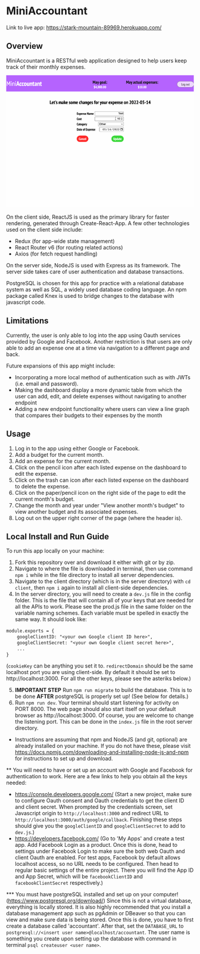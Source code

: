# MiniAccountant
Link to live app: https://stark-mountain-89969.herokuapp.com/

## Overview
MiniAccountant is a RESTful web application designed to help users keep track of their monthly expenses.

![](https://github.com/acheng-01/MiniAccountant/blob/main/MiniAccountant-Sample.gif)

On the client side, ReactJS is used as the primary library for faster rendering, generated through Create-React-App. A few other
technologies used on the client side include:
- Redux (for app-wide state management)
- React Router v6 (for routing related actions)
- Axios (for fetch request handling)

On the server side, NodeJS is used with Express as its framework. The server side takes care of user authentication and database
transactions.

PostgreSQL is chosen for this app for practice with a relational database system as well as SQL, a widely used database coding
language. An npm package called Knex is used to bridge changes to the database with javascript code.

## Limitations
Currently, the user is only able to log into the app using Oauth services provided by Google and Facebook. Another restriction is
that users are only able to add an expense one at a time via navigation to a different page and back.

Future expansions of this app might include:
- Incorporating a more local method of authentication such as with JWTs (i.e. email and password).
- Making the dashboard display a more dynamic table from which the user can add, edit, and delete expenses without navigating
to another endpoint
- Adding a new endpoint functionality where users can view a line graph that compares their budgets to their expenses by the
month

## Usage
1. Log in to the app using either Google or Facebook.
2. Add a budget for the current month.
3. Add an expense for the current month.
4. Click on the pencil icon after each listed expense on the dashboard to edit the expense.
5. Click on the trash can icon after each listed expense on the dashboard to delete the expense.
6. Click on the paper/pencil icon on the right side of the page to edit the current month's budget.
7. Change the month and year under "View another month's budget" to view another budget and its associated expenses.
8. Log out on the upper right corner of the page (where the header is).

## Local Install and Run Guide
To run this app locally on your machine:
1. Fork this repository over and download it either with git or by zip.
2. Navigate to where the file is downloaded in terminal, then use command `npm i` while in the file directory to install
all server dependencies.
3. Navigate to the client directory (which is in the server directory) with `cd client`, then `npm i` again to install
all client-side dependencies.
4. In the server directory, you will need to create a `dev.js` file in the config folder. This is the file that will contain
all of your keys that are needed for all the APIs to work. Please see the prod.js file in the same folder on the variable
naming schemes. Each variable must be spelled in exactly the same way. It should look like:
```
module.exports = {
    googleClientID: "<your own Google client ID here>",
    googleClientSecret: "<your own Google client secret here>",
    ...
}
```
(`cookieKey` can be anything you set it to. `redirectDomain` should be the same localhost port you are using client-side.
By default it should be set to http://localhost:3000. For all the other keys, please see the asteriks below.)

5. **IMPORTANT STEP** Run `npm run migrate` to build the database. This is to be done **AFTER** postgreSQL is properly set up!
(See below for details.)
7. Run `npm run dev`. Your terminal should start listening for activity on PORT 8000. The web page should also start itself
on your default browser as http://localhost:3000. Of course, you are welcome to change the listening port. This can be done
in the `index.js` file in the root server directory.

* Instructions are assuming that npm and NodeJS (and git, optional) are already installed on your machine. If you do not have
these, please visit https://docs.npmjs.com/downloading-and-installing-node-js-and-npm for instructions to set up and download.

** You will need to have or set up an account with Google and Facebook for authentication to work. Here are a few links to help
you obtain all the keys needed:
- https://console.developers.google.com/ (Start a new project, make sure to configure Oauth consent and Oauth credentials to
get the client ID and client secret. When prompted by the credentials screen, set Javascript origin to `http://localhost:3000`
and redirect URL to `http://localhost:3000/auth/google/callback`. Finishing these steps should give you the `googleClientID`
and `googleClientSecret` to add to `dev.js`.)
- https://developers.facebook.com/ (Go to 'My Apps' and create a test app. Add Facebook Login as a product. Once this is done,
head to settings under Facebook Login to make sure the both web Oauth and client Oauth are enabled. For test apps, Facebook by
default allows localhost access, so no URL needs to be configured. Then head to regular basic settings of the entire project.
There you will find the App ID and App Secret, which will be `facebookClientID` and `facebookClientSecret` respectively.)

*** You must have postgreSQL installed and set up on your computer! (https://www.postgresql.org/download/) Since this is not
a virtual database, everything is locally stored. It is also highly recommended that you install a database management app such
as pgAdmin or DBeaver so that you can view and make sure data is being stored. Once this is done, you have to first create a
database called 'accountant'. After that, set the `DATABASE_URL` to `postgresql://<insert user name>@localhost/accountant`. The
user name is something you create upon setting up the database with command in terminal `psql createuser <user name>`.
